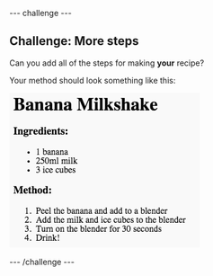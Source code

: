 \--- challenge \---

## Challenge: More steps

Can you add all of the steps for making **your** recipe?

Your method should look something like this:

![слика екрана](images/recipe-more-method.png)

\--- /challenge \---
